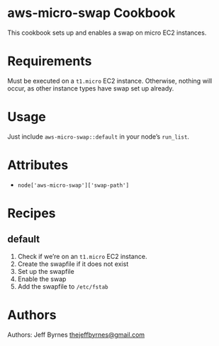 # aws-micro-swap Cookbook

This cookbook sets up and enables a swap on micro EC2 instances.

# Requirements

Must be executed on a `t1.micro` EC2 instance. Otherwise, nothing will occur, as other instance types have swap set up already.

# Usage

Just include `aws-micro-swap::default` in your node’s `run_list`.

# Attributes

* `node['aws-micro-swap']['swap-path']`

# Recipes

## default

1. Check if we’re on an `t1.micro` EC2 instance.
2. Create the swapfile if it does not exist
3. Set up the swapfile
4. Enable the swap
5. Add the swapfile to `/etc/fstab`

# Authors

Authors: Jeff Byrnes <thejeffbyrnes@gmail.com>
